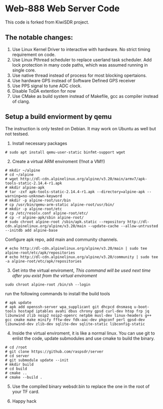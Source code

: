 # Web-888 Web Server Code

This code is forked from KiwiSDR project.

## The notable changes:

1. Use Linux Kernel Driver to interactive with hardware. No strict timing requirement on code.
1. Use Linux Pthread scheduler to replace userland task scheduler. Add lock protection in many code paths, which was assumed running in single core.
1. Use native thread instead of process for most blocking opertaions.
1. Use hardware GPS instead of Software Defined GPS receiver
1. Use PPS signal to tune ADC clock.
1. Disable ToDA extention for now
1. Use CMake as build system instead of Makefile, gcc as compiler instead of clang.

## Setup a build enviorment by qemu

The instruction is only tested on Debian. It may work on Ubuntu as well but not testsed.

1. Install necessary packages
```
# sudo apt install qemu-user-static binfmt-support wget
```

2. Create a virtual ARM enviroment (!!not a VM!!)
```
# mkdir ~/alpine
# cd ~/alpine
# wget http://dl-cdn.alpinelinux.org/alpine/v3.20/main/armv7/apk-tools-static-2.14.4-r1.apk
# mkdir alpine-apk
# tar -zxf apk-tools-static-2.14.4-r1.apk --directory=alpine-apk --warning=no-unknown-keyword
# mkdir -p alpine-root/usr/bin
# cp /usr/bin/qemu-arm-static alpine-root/usr/bin/
# mkdir -p alpine-root/etc
# cp /etc/resolv.conf alpine-root/etc/
# cp -r alpine-apk/sbin alpine-root/
# sudo chroot alpine-root /sbin/apk.static --repository http://dl-cdn.alpinelinux.org/alpine/v3.20/main --update-cache --allow-untrusted --initdb add alpine-base
```

Configure apk repo, add main and community channels.
```
# echo http://dl-cdn.alpinelinux.org/alpine/v3.20/main | sudo tee alpine-root/etc/apk/repositories
# echo http://dl-cdn.alpinelinux.org/alpine/v3.20/community | sudo tee -a alpine-root/etc/apk/repositories
```

3. Get into the virtual enviroment, *This command will be used next time after you exist from the virtual enviroment*
```
sudo chroot alpine-root /bin/sh --login
```

run the following commands to install the build tools
```
# apk update
# apk add openssh-server wpa_supplicant git dhcpcd dnsmasq u-boot-tools hostapd iptables avahi dbus chrony gpsd curl-dev htop frp jq libunwind zlib noip2 noip2-openrc netpbm musl-dev linux-headers g++ gcc cmake make minify fftw-dev fdk-aac-dev pkgconf perl gpsd-dev libunwind-dev zlib-dev sqlite-dev sqlite-static libconfig-static
```

4. Inside the virtual enviroment, it is like a normal linux. You can use git to enlist the code, update submodules and use cmake to build the binary.
```
# cd /root
# git clone https://github.com/raspsdr/server
# cd server
# git submodule update --init
# mkdir build
# cd build
# cmake ..
# cmake --build .
```

5. Use the compiled binary websdr.bin to replace the one in the root of your TF card.

6. Happy hack
